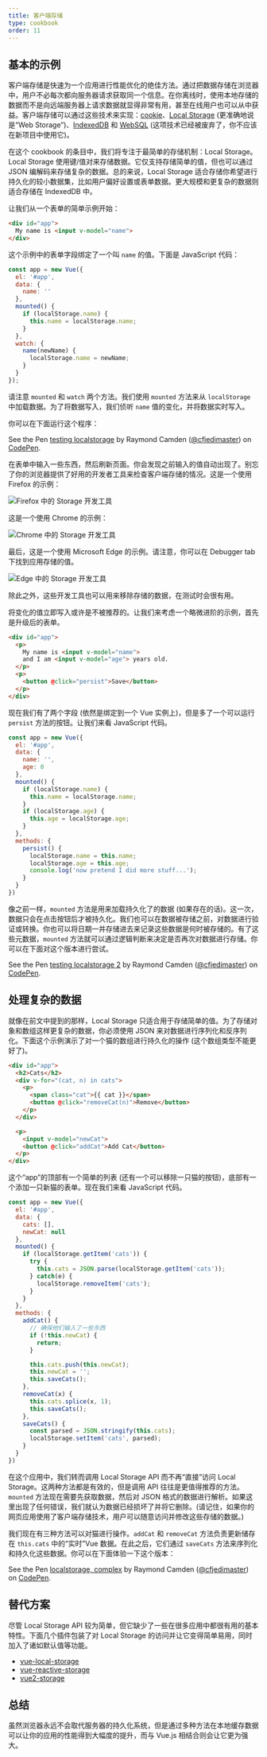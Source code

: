 ```yaml
---
title: 客户端存储
type: cookbook
order: 11
---
```


## 基本的示例

客户端存储是快速为一个应用进行性能优化的绝佳方法。通过把数据存储在浏览器中，用户不必每次都向服务器请求获取同一个信息。在你离线时，使用本地存储的数据而不是向远端服务器上请求数据就显得非常有用，甚至在线用户也可以从中获益。客户端存储可以通过这些技术来实现：[cookie](https://developer.mozilla.org/en-US/docs/Web/HTTP/Cookies)、[Local Storage](https://developer.mozilla.org/en-US/docs/Web/API/Web_Storage_API) (更准确地说是“Web Storage”)、[IndexedDB](https://developer.mozilla.org/en-US/docs/Web/API/IndexedDB_API) 和 [WebSQL](https://www.w3.org/TR/webdatabase/) (这项技术已经被废弃了，你不应该在新项目中使用它)。

在这个 cookbook 的条目中，我们将专注于最简单的存储机制：Local Storage。Local Storage 使用键/值对来存储数据。它仅支持存储简单的值，但也可以通过 JSON 编解码来存储复杂的数据。总的来说，Local Storage 适合存储你希望进行持久化的较小数据集，比如用户偏好设置或表单数据。更大规模和更复杂的数据则适合存储在 IndexedDB 中。

让我们从一个表单的简单示例开始：

``` html
<div id="app">
  My name is <input v-model="name">
</div>
```

这个示例中的表单字段绑定了一个叫 `name` 的值。下面是 JavaScript 代码：

``` js
const app = new Vue({
  el: '#app',
  data: {
    name: ''
  },
  mounted() {
    if (localStorage.name) {
      this.name = localStorage.name;
    }
  },
  watch: {
    name(newName) {
      localStorage.name = newName;
    }
  }
});
```

请注意 `mounted` 和 `watch` 两个方法。我们使用 `mounted` 方法来从 `localStorage` 中加载数据。为了将数据写入，我们侦听 `name` 值的变化，并将数据实时写入。

你可以在下面运行这个程序：

<p data-height="265" data-theme-id="0" data-slug-hash="KodaKb" data-default-tab="js,result" data-user="cfjedimaster" data-embed-version="2" data-pen-title="testing localstorage" class="codepen">See the Pen <a href="https://codepen.io/cfjedimaster/pen/KodaKb/">testing localstorage</a> by Raymond Camden (<a href="https://codepen.io/cfjedimaster">@cfjedimaster</a>) on <a href="https://codepen.io">CodePen</a>.</p>
<script async src="/ajax/libs/embed/ei.js"></script>

在表单中输入一些东西，然后刷新页面。你会发现之前输入的值自动出现了。别忘了你的浏览器提供了好用的开发者工具来检查客户端存储的情况。这是一个使用 Firefox 的示例：

![Firefox 中的 Storage 开发工具](/images/devtools-storage.png)

这是一个使用 Chrome 的示例：

![Chrome 中的 Storage 开发工具](/images/devtools-storage-chrome.png)

最后，这是一个使用 Microsoft Edge 的示例。请注意，你可以在 Debugger tab 下找到应用存储的值。

![Edge 中的 Storage 开发工具](/images/devtools-storage-edge.png)

<p class="tip">除此之外，这些开发工具也可以用来移除存储的数据，在测试时会很有用。</p>

将变化的值立即写入或许是不被推荐的。让我们来考虑一个略微进阶的示例，首先是升级后的表单。

``` html
<div id="app">
  <p>
    My name is <input v-model="name">
    and I am <input v-model="age"> years old.
  </p>
  <p>
    <button @click="persist">Save</button>
  </p>
</div>
```

现在我们有了两个字段 (依然是绑定到一个 Vue 实例上)，但是多了一个可以运行 `persist` 方法的按钮。让我们来看 JavaScript 代码。

``` js
const app = new Vue({
  el: '#app',
  data: {
    name: '',
    age: 0
  },
  mounted() {
    if (localStorage.name) {
      this.name = localStorage.name;
    }
    if (localStorage.age) {
      this.age = localStorage.age;
    }
  },
  methods: {
    persist() {
      localStorage.name = this.name;
      localStorage.age = this.age;
      console.log('now pretend I did more stuff...');
    }
  }
})
```

像之前一样，`mounted` 方法是用来加载持久化了的数据 (如果存在的话)。这一次，数据只会在点击按钮后才被持久化。我们也可以在数据被存储之前，对数据进行验证或转换。你也可以将日期一并存储进去来记录这些数据是何时被存储的。有了这些元数据，`mounted` 方法就可以通过逻辑判断来决定是否再次对数据进行存储。你可以在下面对这个版本进行尝试。

<p data-height="265" data-theme-id="0" data-slug-hash="rdOjLN" data-default-tab="js,result" data-user="cfjedimaster" data-embed-version="2" data-pen-title="testing localstorage 2" class="codepen">See the Pen <a href="https://codepen.io/cfjedimaster/pen/rdOjLN/">testing localstorage 2</a> by Raymond Camden (<a href="https://codepen.io/cfjedimaster">@cfjedimaster</a>) on <a href="https://codepen.io">CodePen</a>.</p>
<script async src="/ajax/libs/embed/ei.js"></script>

## 处理复杂的数据

就像在前文中提到的那样，Local Storage 只适合用于存储简单的值。为了存储对象和数组这样更复杂的数据，你必须使用 JSON 来对数据进行序列化和反序列化。下面这个示例演示了对一个猫的数组进行持久化的操作 (这个数组类型不能更好了)。

``` html
<div id="app">
  <h2>Cats</h2>
  <div v-for="(cat, n) in cats">
    <p>
      <span class="cat">{{ cat }}</span>
      <button @click="removeCat(n)">Remove</button>
    </p>
  </div>

  <p>
    <input v-model="newCat">
    <button @click="addCat">Add Cat</button>
  </p>
</div>
```

这个“app”的顶部有一个简单的列表 (还有一个可以移除一只猫的按钮)，底部有一个添加一只新猫的表单。现在我们来看 JavaScript 代码。

``` js
const app = new Vue({
  el: '#app',
  data: {
    cats: [],
    newCat: null
  },
  mounted() {
    if (localStorage.getItem('cats')) {
      try {
        this.cats = JSON.parse(localStorage.getItem('cats'));
      } catch(e) {
        localStorage.removeItem('cats');
      }
    }
  },
  methods: {
    addCat() {
      // 确保他们输入了一些东西
      if (!this.newCat) {
        return;
      }

      this.cats.push(this.newCat);
      this.newCat = '';
      this.saveCats();
    },
    removeCat(x) {
      this.cats.splice(x, 1);
      this.saveCats();
    },
    saveCats() {
      const parsed = JSON.stringify(this.cats);
      localStorage.setItem('cats', parsed);
    }
  }
})
```

在这个应用中，我们转而调用 Local Storage API 而不再“直接”访问 Local Storage。这两种方法都是有效的，但是调用 API 往往是更值得推荐的方法。`mounted` 方法现在需要先获取数据，然后对 JSON 格式的数据进行解析。如果这里出现了任何错误，我们就认为数据已经损坏了并将它删除。(请记住，如果你的网页应用使用了客户端存储技术，用户可以随意访问并修改这些存储的数据。)

我们现在有三种方法可以对猫进行操作。`addCat` 和 `removeCat` 方法负责更新储存在 `this.cats` 中的“实时”Vue 数据。在此之后，它们通过 `saveCats` 方法来序列化和持久化这些数据。你可以在下面体验一下这个版本：

<p data-height="265" data-theme-id="0" data-slug-hash="qoYbyW" data-default-tab="js,result" data-user="cfjedimaster" data-embed-version="2" data-pen-title="localstorage, complex" class="codepen">See the Pen <a href="https://codepen.io/cfjedimaster/pen/qoYbyW/">localstorage, complex</a> by Raymond Camden (<a href="https://codepen.io/cfjedimaster">@cfjedimaster</a>) on <a href="https://codepen.io">CodePen</a>.</p>
<script async src="/ajax/libs/embed/ei.js"></script>

## 替代方案

尽管 Local Storage API 较为简单，但它缺少了一些在很多应用中都很有用的基本特性。下面几个插件包装了对 Local Storage 的访问并让它变得简单易用，同时加入了诸如默认值等功能。

* [vue-local-storage](https://github.com/pinguinjkeke/vue-local-storage)
* [vue-reactive-storage](https://github.com/ropbla9/vue-reactive-storage)
* [vue2-storage](https://github.com/yarkovaleksei/vue2-storage)

## 总结

虽然浏览器永远不会取代服务器的持久化系统，但是通过多种方法在本地缓存数据可以让你的应用的性能得到大幅度的提升，而与 Vue.js 相结合则会让它更为强大。
